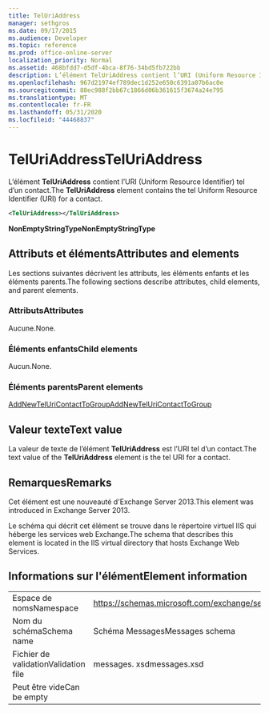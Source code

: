 ```yaml
---
title: TelUriAddress
manager: sethgros
ms.date: 09/17/2015
ms.audience: Developer
ms.topic: reference
ms.prod: office-online-server
localization_priority: Normal
ms.assetid: 468bfdd7-d5df-4bca-8f76-34bd5fb722bb
description: L’élément TelUriAddress contient l’URI (Uniform Resource Identifier) tel d’un contact.
ms.openlocfilehash: 967d21974ef789dec1d252e650c6391a07b6ac0e
ms.sourcegitcommit: 88ec988f2bb67c1866d06b361615f3674a24e795
ms.translationtype: MT
ms.contentlocale: fr-FR
ms.lasthandoff: 05/31/2020
ms.locfileid: "44468837"
---
```

# <a name="teluriaddress"></a><span data-ttu-id="2e65d-103">TelUriAddress</span><span class="sxs-lookup"><span data-stu-id="2e65d-103">TelUriAddress</span></span>

<span data-ttu-id="2e65d-104">L’élément **TelUriAddress** contient l’URI (Uniform Resource Identifier) tel d’un contact.</span><span class="sxs-lookup"><span data-stu-id="2e65d-104">The **TelUriAddress** element contains the tel Uniform Resource Identifier (URI) for a contact.</span></span> 
  
```XML
<TelUriAddress></TelUriAddress>
```

 <span data-ttu-id="2e65d-105">**NonEmptyStringType**</span><span class="sxs-lookup"><span data-stu-id="2e65d-105">**NonEmptyStringType**</span></span>
## <a name="attributes-and-elements"></a><span data-ttu-id="2e65d-106">Attributs et éléments</span><span class="sxs-lookup"><span data-stu-id="2e65d-106">Attributes and elements</span></span>

<span data-ttu-id="2e65d-107">Les sections suivantes décrivent les attributs, les éléments enfants et les éléments parents.</span><span class="sxs-lookup"><span data-stu-id="2e65d-107">The following sections describe attributes, child elements, and parent elements.</span></span>
  
### <a name="attributes"></a><span data-ttu-id="2e65d-108">Attributs</span><span class="sxs-lookup"><span data-stu-id="2e65d-108">Attributes</span></span>

<span data-ttu-id="2e65d-109">Aucune.</span><span class="sxs-lookup"><span data-stu-id="2e65d-109">None.</span></span>
  
### <a name="child-elements"></a><span data-ttu-id="2e65d-110">Éléments enfants</span><span class="sxs-lookup"><span data-stu-id="2e65d-110">Child elements</span></span>

<span data-ttu-id="2e65d-111">Aucun.</span><span class="sxs-lookup"><span data-stu-id="2e65d-111">None.</span></span>
  
### <a name="parent-elements"></a><span data-ttu-id="2e65d-112">Éléments parents</span><span class="sxs-lookup"><span data-stu-id="2e65d-112">Parent elements</span></span>

[<span data-ttu-id="2e65d-113">AddNewTelUriContactToGroup</span><span class="sxs-lookup"><span data-stu-id="2e65d-113">AddNewTelUriContactToGroup</span></span>](addnewteluricontacttogroup.md)
  
## <a name="text-value"></a><span data-ttu-id="2e65d-114">Valeur texte</span><span class="sxs-lookup"><span data-stu-id="2e65d-114">Text value</span></span>

<span data-ttu-id="2e65d-115">La valeur de texte de l’élément **TelUriAddress** est l’URI tel d’un contact.</span><span class="sxs-lookup"><span data-stu-id="2e65d-115">The text value of the **TelUriAddress** element is the tel URI for a contact.</span></span> 
  
## <a name="remarks"></a><span data-ttu-id="2e65d-116">Remarques</span><span class="sxs-lookup"><span data-stu-id="2e65d-116">Remarks</span></span>

<span data-ttu-id="2e65d-117">Cet élément est une nouveauté d'Exchange Server 2013.</span><span class="sxs-lookup"><span data-stu-id="2e65d-117">This element was introduced in Exchange Server 2013.</span></span>
  
<span data-ttu-id="2e65d-118">Le schéma qui décrit cet élément se trouve dans le répertoire virtuel IIS qui héberge les services web Exchange.</span><span class="sxs-lookup"><span data-stu-id="2e65d-118">The schema that describes this element is located in the IIS virtual directory that hosts Exchange Web Services.</span></span>
  
## <a name="element-information"></a><span data-ttu-id="2e65d-119">Informations sur l'élément</span><span class="sxs-lookup"><span data-stu-id="2e65d-119">Element information</span></span>

|||
|:-----|:-----|
|<span data-ttu-id="2e65d-120">Espace de noms</span><span class="sxs-lookup"><span data-stu-id="2e65d-120">Namespace</span></span>  <br/> |https://schemas.microsoft.com/exchange/services/2006/messages  <br/> |
|<span data-ttu-id="2e65d-121">Nom du schéma</span><span class="sxs-lookup"><span data-stu-id="2e65d-121">Schema name</span></span>  <br/> |<span data-ttu-id="2e65d-122">Schéma Messages</span><span class="sxs-lookup"><span data-stu-id="2e65d-122">Messages schema</span></span>  <br/> |
|<span data-ttu-id="2e65d-123">Fichier de validation</span><span class="sxs-lookup"><span data-stu-id="2e65d-123">Validation file</span></span>  <br/> |<span data-ttu-id="2e65d-124">messages. xsd</span><span class="sxs-lookup"><span data-stu-id="2e65d-124">messages.xsd</span></span>  <br/> |
|<span data-ttu-id="2e65d-125">Peut être vide</span><span class="sxs-lookup"><span data-stu-id="2e65d-125">Can be empty</span></span>  <br/> ||
   

